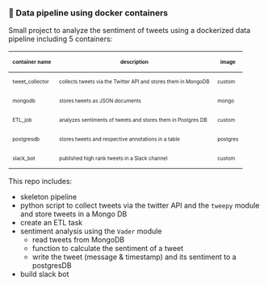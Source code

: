 
### 🐳 Data pipeline using docker containers

Small project to analyze the sentiment of tweets using a dockerized data pipeline including 5 containers:

| <p style="font-size: 10px">container name</p>      | <p style="font-size: 10px">description</p>      | <p style="font-size: 10px">image</p> 
| ----------- | ----------- |  ----------- | 
| <p style="font-size: 10px">tweet_collector</p>      | <p style="font-size: 10px">collects tweets via the Twitter API and stores them in MongoDB</p>       | <p style="font-size: 10px">custom</p>    
| <p style="font-size: 10px">mongodb</p>      | <p style="font-size: 10px">stores tweets as JSON documents</p>       | <p style="font-size: 10px">mongo</p>    
| <p style="font-size: 10px">ETL_job</p>      | <p style="font-size: 10px">analyzes sentiments of tweets and stores them in Postgres DB</p>       | <p style="font-size: 10px">custom</p>    
| <p style="font-size: 10px">postgresdb</p>      | <p style="font-size: 10px">stores tweets and respective annotations in a table</p>       | <p style="font-size: 10px">postgres</p>
| <p style="font-size: 10px">slack_bot</p>      | <p style="font-size: 10px">published high rank tweets in a Slack channel</p>       | <p style="font-size: 10px">custom</p>

This repo includes:
* skeleton pipeline
* python script to collect tweets via the twitter API and the `tweepy` module and store tweets in a Mongo DB
* create an ETL task
* sentiment analysis using the `Vader` module
  * read tweets from MongoDB
  * function to calculate the sentiment of a tweet
  * write the tweet (message & timestamp) and its sentiment to a postgresDB
* build slack bot

